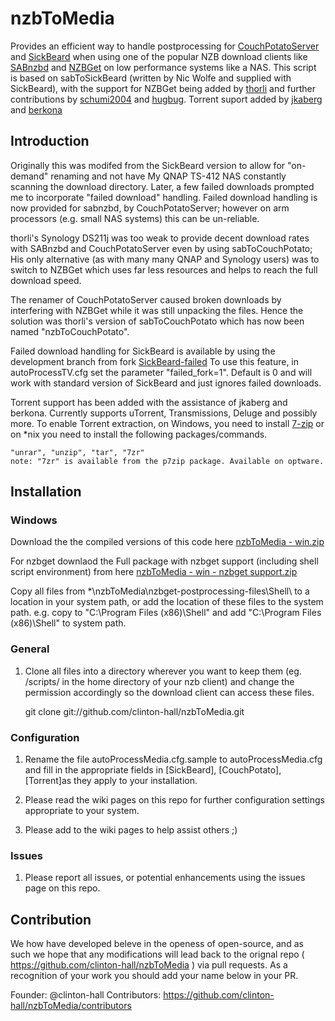 nzbToMedia
================

Provides an efficient way to handle postprocessing for [CouchPotatoServer](https://couchpota.to/ "CouchPotatoServer") and [SickBeard](http://sickbeard.com/ "SickBeard")
when using one of the popular NZB download clients like [SABnzbd](http://sabnzbd.org/) and [NZBGet](http://nzbget.sourceforge.net/ "NZBGet") on low performance systems like a NAS. 
This script is based on sabToSickBeard (written by Nic Wolfe and supplied with SickBeard), with the support for NZBGet being added by [thorli](https://github.com/thorli "thorli") and further contributions by [schumi2004](https://github.com/schumi2004 "schumi2004") and [hugbug](https://sourceforge.net/apps/phpbb/nzbget/memberlist.php?mode=viewprofile&u=67 "hugbug").
Torrent suport added by [jkaberg](https://github.com/jkaberg "jkaberg") and [berkona](https://github.com/berkona "berkona")

Introduction
------------
Originally this was modifed from the SickBeard version to allow for "on-demand" renaming and not have My QNAP TS-412 NAS constantly scanning the download directory. 
Later, a few failed downloads prompted me to incorporate "failed download" handling.
Failed download handling is now provided for sabnzbd, by CouchPotatoServer; however on arm processors (e.g. small NAS systems) this can be un-reliable.

thorli's Synology DS211j was too weak to provide decent download rates with SABnzbd and CouchPotatoServer even by using sabToCouchPotato; His only alternative (as with many many QNAP and Synology users) was to switch to NZBGet which uses far less resources and helps to reach the full download speed. 

The renamer of CouchPotatoServer caused broken downloads by interfering with NZBGet while it was still unpacking the files. Hence the solution was thorli's version of sabToCouchPotato which has now been named "nzbToCouchPotato".

Failed download handling for SickBeard is available by using the development branch from fork [SickBeard-failed](https://github.com/Tolstyak/Sick-Beard.git "SickBeard-failed")
To use this feature, in autoProcessTV.cfg set the parameter "failed_fork=1". Default is 0 and will work with standard version of SickBeard and just ignores failed downloads.

Torrent support has been added with the assistance of jkaberg and berkona. Currently supports uTorrent, Transmissions, Deluge and possibly more.
To enable Torrent extraction, on Windows, you need to install [7-zip](http://www.7-zip.org/ "7-zip") or on *nix you need to install the following packages/commands.
	
	"unrar", "unzip", "tar", "7zr"
	note: "7zr" is available from the p7zip package. Available on optware.


Installation
------------

### Windows

Download the the compiled versions of this code here [nzbToMedia - win.zip](https://dl.dropbox.com/u/68130597/nzbToMedia%20-%20win.zip "nzbToMedia - win.zip")

For nzbget downlaod the Full package with nzbget support (including shell script environment) from here [nzbToMedia - win - nzbget support.zip](https://dl.dropbox.com/u/68130597/nzbToMedia%20-%20win%20-%20nzbget%20support.zip "nzbToMedia - win - nzbget support.zip")

Copy all files from *\nzbToMedia\nzbget-postprocessing-files\Shell\ to a location in your system path, 
or add the location of these files to the system path.
e.g. copy to "C:\Program Files (x86)\Shell\" and add "C:\Program Files (x86)\Shell" to system path.

### General

1. Clone all files into a directory wherever you want to keep them (eg. /scripts/ in the home directory of your nzb client) 
   and change the permission accordingly so the download client can access these files.
	
	git clone git://github.com/clinton-hall/nzbToMedia.git

### Configuration

1. Rename the file autoProcessMedia.cfg.sample to autoProcessMedia.cfg and fill in the appropriate 
   fields in [SickBeard], [CouchPotato], [Torrent]as they apply to your installation.

2. Please read the wiki pages on this repo for further configuration settings appropriate to your system.

3. Please add to the wiki pages to help assist others ;)
 
### Issues

1. Please report all issues, or potential enhancements using the issues page on this repo.

Contribution
------------
We how have developed beleve in the openess of open-source, and as such we hope that any modifications will lead back to the orignal repo ( https://github.com/clinton-hall/nzbToMedia ) via pull requests. As a recognition of your work you should add your name below in your PR.

Founder: @clinton-hall
Contributors: https://github.com/clinton-hall/nzbToMedia/contributors
